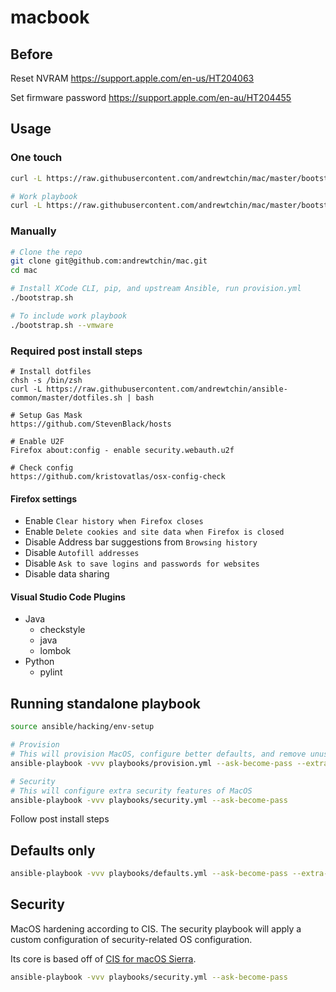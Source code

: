 # macbook

## Before

Reset NVRAM https://support.apple.com/en-us/HT204063

Set firmware password https://support.apple.com/en-au/HT204455

## Usage

### One touch
```bash
curl -L https://raw.githubusercontent.com/andrewtchin/mac/master/bootstrap.sh | bash

# Work playbook
curl -L https://raw.githubusercontent.com/andrewtchin/mac/master/bootstrap-work.sh | bash
```

### Manually
```bash
# Clone the repo
git clone git@github.com:andrewtchin/mac.git
cd mac

# Install XCode CLI, pip, and upstream Ansible, run provision.yml
./bootstrap.sh

# To include work playbook
./bootstrap.sh --vmware
```

### Required post install steps
```
# Install dotfiles
chsh -s /bin/zsh
curl -L https://raw.githubusercontent.com/andrewtchin/ansible-common/master/dotfiles.sh | bash

# Setup Gas Mask
https://github.com/StevenBlack/hosts

# Enable U2F
Firefox about:config - enable security.webauth.u2f

# Check config
https://github.com/kristovatlas/osx-config-check
```

#### Firefox settings

- Enable `Clear history when Firefox closes`
- Enable `Delete cookies and site data when Firefox is closed`
- Disable Address bar suggestions from `Browsing history`
- Disable `Autofill addresses`
- Disable `Ask to save logins and passwords for websites`
- Disable data sharing

#### Visual Studio Code Plugins

- Java
  - checkstyle
  - java
  - lombok
- Python
  - pylint

## Running standalone playbook

```bash
source ansible/hacking/env-setup

# Provision
# This will provision MacOS, configure better defaults, and remove unused applications
ansible-playbook -vvv playbooks/provision.yml --ask-become-pass --extra-vars=@vars/config.yml

# Security
# This will configure extra security features of MacOS
ansible-playbook -vvv playbooks/security.yml --ask-become-pass
```

Follow post install steps

## Defaults only

```bash
ansible-playbook -vvv playbooks/defaults.yml --ask-become-pass --extra-vars=@vars/config.yml
```

## Security

MacOS hardening according to CIS. The security playbook will apply a custom configuration of security-related OS configuration.

Its core is based off of [CIS for macOS Sierra](https://github.com/jamfprofessionalservices/CIS-for-macOS-Sierra-CP).

```bash
ansible-playbook -vvv playbooks/security.yml --ask-become-pass
```
